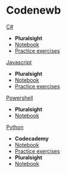 Codenewb
======

[C#]()

- **Pluralsight**
- [Notebook](https://codenewb.rocks/#csharp/pluralsight/notebook.md)
- [Practice exercises](https://codenewb.rocks/#csharp/pluralsight/practice_exercises/practice.md)

[Javascript]()

- **Pluralsight**
- [Notebook](https://codenewb.rocks/#javascript/pluralsight/notebook.md)
- [Practice exercises](https://codenewb.rocks/#javascript/pluralsight/practice_exercises/practice.md)

[Powershell]()

- **Pluralsight**
- [Notebook](https://codenewb.rocks/#powershell/pluralsight/notebook.md)

[Python]()

- **Codecademy**
- [Notebook](https://codenewb.rocks/#python/codecademy/notebook.md)
- [Practice exercises](https://codenewb.rocks/#python/codecademy/practice_exercises/practice.md)
- **Pluralsight**
- [Notebook](https://codenewb.rocks/#python/pluralsight/notebook.md)
